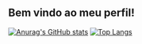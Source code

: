 ## Bem vindo ao meu perfil!
[![Anurag's GitHub stats](https://github-readme-stats.vercel.app/api?username=mafortthiago)](https://github.com/mafortthiago/github-readme-stats&theme=dracula)
[![Top Langs](https://github-readme-stats.vercel.app/api/top-langs/?username=mafortthiago&layout=compact)](https://github.com/mafortthiago/github-readme-stats)
